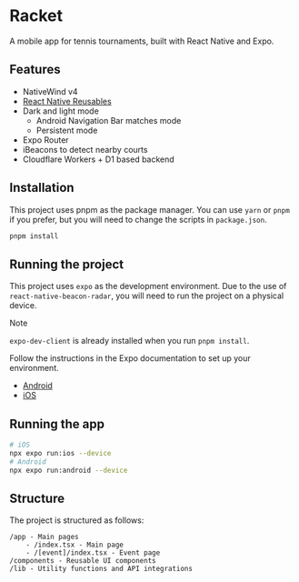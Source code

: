 # Racket

A mobile app for tennis tournaments, built with React Native and Expo.

## Features

- NativeWind v4
- [React Native Reusables](https://www.reactnativereusables.com)
- Dark and light mode
  - Android Navigation Bar matches mode
  - Persistent mode
- Expo Router
- iBeacons to detect nearby courts
- Cloudflare Workers + D1 based backend

## Installation
This project uses pnpm as the package manager. You can use `yarn` or `pnpm` if you prefer, but you will need to change the scripts in `package.json`.

```bash
pnpm install
```
## Running the project
This project uses `expo` as the development environment. 
Due to the use of `react-native-beacon-radar`, you will need to run the project on a physical device.
> [!NOTE]  
> `expo-dev-client` is already installed when you run `pnpm install`.

Follow the instructions in the Expo documentation to set up your environment.
- [Android](https://docs.expo.dev/get-started/set-up-your-environment/?platform=android&device=physical&mode=development-build&buildEnv=local)
- [iOS](https://docs.expo.dev/get-started/set-up-your-environment/?platform=ios&device=physical&mode=development-build&buildEnv=local)

## Running the app
```bash
# iOS
npx expo run:ios --device
# Android
npx expo run:android --device
```

## Structure
The project is structured as follows:

```
/app - Main pages
    - /index.tsx - Main page
    - /[event]/index.tsx - Event page
/components - Reusable UI components
/lib - Utility functions and API integrations
```
